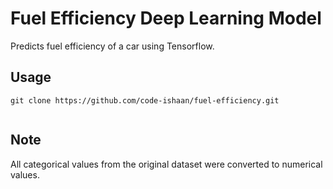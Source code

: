 # Fuel Efficiency Deep Learning Model
Predicts fuel efficiency of a car using Tensorflow.
## Usage
```
git clone https://github.com/code-ishaan/fuel-efficiency.git
```
```pip install -r requirements.txt
```
## Note
All categorical values from the original dataset were converted to numerical values.
